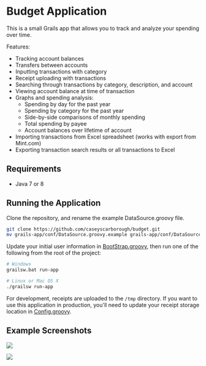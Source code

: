 # Budget Application

This is a small Grails app that allows you to track and analyze your spending over time.

Features:

* Tracking account balances
* Transfers between accounts
* Inputting transactions with category
* Receipt uploading with transactions
* Searching through transactions by category, description, and account
* Viewing account balance at time of transaction
* Graphs and spending analysis:
  * Spending by day for the past year
  * Spending by category for the past year
  * Side-by-side comparisons of monthly spending
  * Total spending by payee
  * Account balances over lifetime of account
* Importing transactions from Excel spreadsheet (works with export from Mint.com)
* Exporting transaction search results or all transactions to Excel

## Requirements

* Java 7 or 8

## Running the Application

Clone the repository, and rename the example DataSource.groovy file.

```bash
git clone https://github.com/caseyscarborough/budget.git
mv grails-app/conf/DataSource.groovy.example grails-app/conf/DataSource.groovy
```

Update your initial user information in [BootStrap.groovy](https://github.com/caseyscarborough/budget/blob/master/grails-app/conf/BootStrap.groovy#L14), then run one of the following from the root of the project:

```bash
# Windows
grailsw.bat run-app

# Linux or Mac OS X
./grailsw run-app
```

For development, receipts are uploaded to the `/tmp` directory. If you want to use this application in production, you'll need to update your receipt storage location in [Config.groovy](https://github.com/caseyscarborough/budget/blob/master/grails-app/conf/Config.groovy#L154).

## Example Screenshots

![](https://raw.githubusercontent.com/caseyscarborough/budget/master/grails-app/assets/images/example-1.png)

![](https://raw.githubusercontent.com/caseyscarborough/budget/master/grails-app/assets/images/example-2.png)